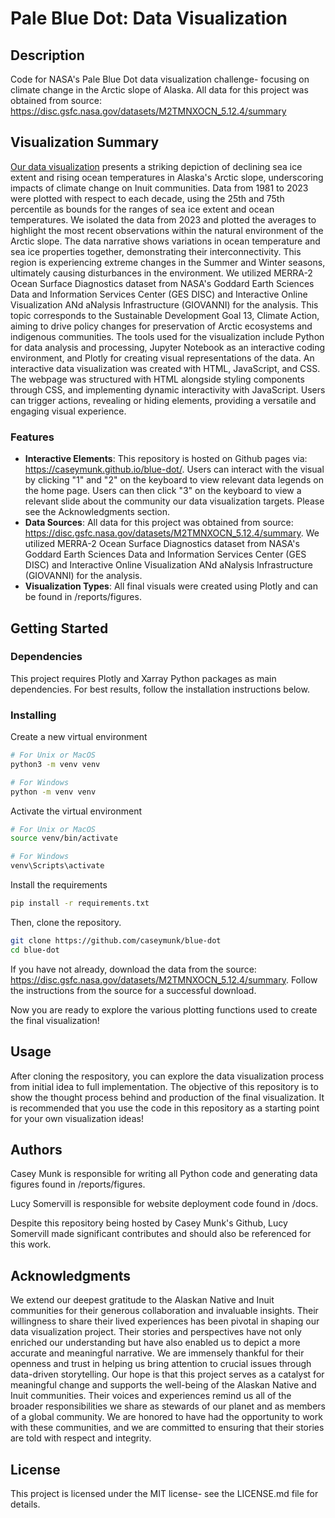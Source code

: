 # Pale Blue Dot: Data Visualization

## Description
Code for NASA's Pale Blue Dot data visualization challenge- focusing on climate change in the Arctic slope of Alaska. All data for this project was obtained from source: https://disc.gsfc.nasa.gov/datasets/M2TMNXOCN_5.12.4/summary 

## Visualization Summary
[Our data visualization](https://caseymunk.github.io/blue-dot/) presents a striking depiction of declining sea ice extent and rising ocean temperatures in Alaska's Arctic slope, underscoring impacts of climate change on Inuit communities. Data from 1981 to 2023 were plotted with respect to each decade, using the 25th and 75th percentile as bounds for the ranges of sea ice extent and ocean temperatures. We isolated the data from 2023 and plotted the averages to highlight the most recent observations within the natural environment of the Arctic slope. The data narrative shows variations in ocean temperature and sea ice properties together, demonstrating their interconnectivity. This region is experiencing extreme changes in the Summer and Winter seasons, ultimately causing disturbances in the environment. We utilized MERRA-2 Ocean Surface Diagnostics dataset from NASA's Goddard Earth Sciences Data and Information Services Center (GES DISC) and Interactive Online Visualization ANd aNalysis Infrastructure (GIOVANNI) for the analysis. This topic corresponds to the Sustainable Development Goal 13, Climate Action, aiming to drive policy changes for preservation of Arctic ecosystems and indigenous communities. The tools used for the visualization include Python for data analysis and processing, Jupyter Notebook as an interactive coding environment, and Plotly for creating visual representations of the data. An interactive data visualization was created with HTML, JavaScript, and CSS. The webpage was structured with HTML alongside styling components through CSS, and implementing dynamic interactivity with JavaScript. Users can trigger actions, revealing or hiding elements, providing a versatile and engaging visual experience.

### Features
- **Interactive Elements**: This repository is hosted on Github pages via: https://caseymunk.github.io/blue-dot/. Users can interact with the visual by clicking "1" and "2" on the keyboard to view relevant data legends on the home page. Users can then click "3" on the keyboard to view a relevant slide about the community our data visualization targets. Please see the Acknowledgments section.
- **Data Sources**: All data for this project was obtained from source: https://disc.gsfc.nasa.gov/datasets/M2TMNXOCN_5.12.4/summary. We utilized MERRA-2 Ocean Surface Diagnostics dataset from NASA's Goddard Earth Sciences Data and Information Services Center (GES DISC) and Interactive Online Visualization ANd aNalysis Infrastructure (GIOVANNI) for the analysis.
- **Visualization Types**: All final visuals were created using Plotly and can be found in /reports/figures.

## Getting Started

### Dependencies
This project requires Plotly and Xarray Python packages as main dependencies. For best results, follow the installation instructions below. 


### Installing
Create a new virtual environment 

```bash
# For Unix or MacOS
python3 -m venv venv

# For Windows
python -m venv venv
```
Activate the virtual environment
```bash
# For Unix or MacOS
source venv/bin/activate

# For Windows
venv\Scripts\activate
```
Install the requirements
```bash
pip install -r requirements.txt
```
Then, clone the repository.
```bash
git clone https://github.com/caseymunk/blue-dot
cd blue-dot
```
If you have not already, download the data from the source: https://disc.gsfc.nasa.gov/datasets/M2TMNXOCN_5.12.4/summary. Follow the instructions from the source for a successful download.

Now you are ready to explore the various plotting functions used to create the final visualization!

## Usage
After cloning the respository, you can explore the data visualization process from initial idea to full implementation. The objective of this repository is to show the thought process behind and production of the final visualization. It is recommended that you use the code in this repository as a starting point for your own visualization ideas!

## Authors
Casey Munk is responsible for writing all Python code and generating data figures found in /reports/figures.

Lucy Somervill is responsible for website deployment code found in /docs. 

Despite this repository being hosted by Casey Munk's Github, Lucy Somervill made significant contributes and should also be referenced for this work.

## Acknowledgments
We extend our deepest gratitude to the Alaskan Native and Inuit communities for their generous collaboration and invaluable insights. Their willingness to share their lived experiences has been pivotal in shaping our data visualization project. Their stories and perspectives have not only enriched our understanding but have also enabled us to depict a more accurate and meaningful narrative. We are immensely thankful for their openness and trust in helping us bring attention to crucial issues through data-driven storytelling. Our hope is that this project serves as a catalyst for meaningful change and supports the well-being of the Alaskan Native and Inuit communities. Their voices and experiences remind us all of the broader responsibilities we share as stewards of our planet and as members of a global community. We are honored to have had the opportunity to work with these communities, and we are committed to ensuring that their stories are told with respect and integrity.

## License
This project is licensed under the MIT license- see the LICENSE.md file for details.